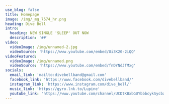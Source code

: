 ```yaml
---
use_blog: false
title: Homepage
image: /img/_mg_7574_hr.png
heading: Dive Bell
intro:
  heading: NEW SINGLE 'SLEEP' OUT NOW
  description: '##'
video:
  videoImage: /img/unnamed-2.jpg
  videoSource: 'https://www.youtube.com/embed/Ui3K20-2iQQ'
videoFeatured:
  videoImage: /img/unnamed.png
  videoSource: 'https://www.youtube.com/embed/fnDYNdJTMxg'
socials:
  email_link: 'mailto:divebellband@gmail.com'
  facebook_link: 'https://www.facebook.com/divebellband/'
  instagram_link: 'https://www.instagram.com/dive_bell/'
  music_link: 'https://gyro.lnk.to/Lupine'
  youtube_link: 'https://www.youtube.com/channel/UCDtKBxbGUYbbbcykSycbayA'
---
```


